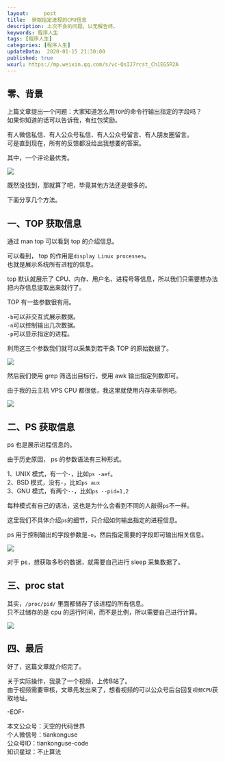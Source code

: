 ```yaml
---   
layout:     post  
title:  获取指定进程的CPU信息
description: 上次不会的问题，以无解告终。  
keywords: 程序人生  
tags: [程序人生]    
categories: [程序人生]  
updateData:  2020-01-15 21:30:00  
published: true  
wxurl: https://mp.weixin.qq.com/s/vc-QsIJ7rcst_Ch1EG5R2A  
---  
```



## 零、背景  


上篇文章提出一个问题：大家知道怎么用`TOP`的命令行输出指定的字段吗？  
如果你知道的话可以告诉我，有红包奖励。  


有人微信私信、有人公众号私信、有人公众号留言、有人朋友圈留言。  
可是直到现在，所有的反馈都没给出我想要的答案。  


其中，一个评论最优秀。  


![](https://res2020.tiankonguse.com/images/2020/01/15/002.png)  


既然没找到，那就算了吧，毕竟其他方法还是很多的。  


下面分享几个方法。  


## 一、TOP 获取信息  

通过 man top 可以看到 top 的介绍信息。  


可以看到， top 的作用是`display Linux processes`。  
也就是展示系统所有进程的信息。  


top 默认就展示了 CPU、内存、用户名、进程号等信息，所以我们只需要想办法把内存信息提取出来就行了。  


TOP 有一些参数很有用。  


`-b`可以非交互式展示数据。  
`-n`可以控制输出几次数据。  
`-p`可以显示指定的进程。  


利用这三个参数我们就可以采集到若干条 TOP 的原始数据了。  


![](https://res2020.tiankonguse.com/images/2020/01/15/001.png)  


然后我们使用 grep 筛选出目标行，使用 awk 输出指定列数即可。  


由于我的云主机 VPS CPU 都很低，我这里就使用内存来举例吧。  


![](https://res2020.tiankonguse.com/images/2020/01/15/003.png)  


## 二、PS 获取信息  


ps 也是展示进程信息的。  


由于历史原因， ps 的参数语法有三种形式。  


1、UNIX 模式，有一个`-`，比如`ps -aef`。  
2、BSD 模式，没有`-`，比如`ps aux`  
3、GNU 模式，有两个`--`，比如`ps --pid=1,2`  


每种模式有自己的语法，这也是为什么会看到不同的人敲得`ps`不一样。  


这里我们不具体介绍`ps`的细节，只介绍如何输出指定的进程信息。  


ps 用于控制输出的字段参数是`-o`，然后指定需要的字段即可输出相关信息。  


![](https://res2020.tiankonguse.com/images/2020/01/15/004.png)  


对于 ps，想获取多秒的数据，就需要自己进行 sleep 采集数据了。  


## 三、proc stat  


其实，`/proc/pid/` 里面都储存了该进程的所有信息。  
只不过储存的是 cpu 的运行时间，而不是比例，所以需要自己进行计算。  


![](https://res2020.tiankonguse.com/images/2020/01/15/005.png)  


## 四、最后  


好了，这篇文章就介绍完了。  


关于实际操作，我录了一个视频，上传B站了。  
由于视频需要审核，文章先发出来了，想看视频的可以公众号后台回复`视频CPU`获取地址。  




-EOF-  


本文公众号：天空的代码世界  
个人微信号：tiankonguse  
公众号ID：tiankonguse-code  
知识星球：不止算法  

